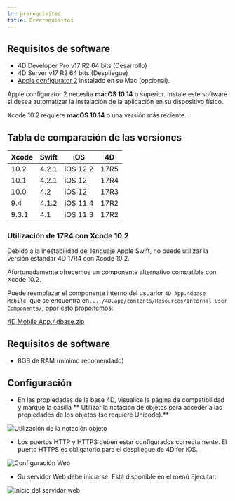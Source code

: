 ```yaml
---
id: prerequisites
title: Prerrequisitos
---
```


## Requisitos de software

* 4D Developer Pro v17 R2 64 bits (Desarrollo)
* 4D Server v17 R2 64 bits (Despliegue) 
* [Apple configurator 2](https://itunes.apple.com/us/app/apple-configurator-2/id1037126344) instalado en su Mac (opcional). 

Apple configurator 2 necesita **macOS 10.14** o superior. Instale este software si desea automatizar la instalación de la aplicación en su dispositivo físico.

Xcode 10.2 requiere **macOS 10.14** o una versión más reciente.

## Tabla de comparación de las versiones

| Xcode | Swift | iOS      | 4D   |
| ----- | ----- | -------- | ---- |
| 10.2  | 4.2.1 | iOS 12.2 | 17R5 |
| 10.1  | 4.2.1 | iOS 12   | 17R4 |
| 10.0  | 4.2   | iOS 12   | 17R3 |
| 9.4   | 4.1.2 | iOS 11.4 | 17R2 |
| 9.3.1 | 4.1   | iOS 11.3 | 17R2 |

### Utilización de 17R4 con Xcode 10.2

Debido a la inestabilidad del lenguaje Apple Swift, no puede utilizar la versión estándar 4D 17R4 con Xcode 10.2.

Afortunadamente ofrecemos un componente alternativo compatible con Xcode 10.2.

Puede reemplazar el componente interno del usuarior `4D App.4dbase Mobile`, que se encuentra en`... /4D.app/contents/Resources/Internal User Components/`, ppor esto proponemos:

<a class="button"
href="https://download.4d.com/Products/Current/4D_v17R4/4D%20Mobile%20App%20-%20Xcode%2010.2/4D%20Mobile%20App.4dbase.zip">4D Mobile App.4dbase.zip</a>

## Requisitos de software

* 8GB de RAM (mínimo recomendado)

## Configuración

* En las propiedades de la base 4D, visualice la página de compatibilidad y marque la casilla ** Utilizar la notación de objetos para acceder a las propiedades de los objetos (se requiere Unicode).**

![Utilización de la notación objeto](assets/en/prerequisites/Use-object-notation.png)

* Los puertos HTTP y HTTPS deben estar configurados correctamente. El puerto HTTPS es obligatorio para el despliegue de 4D for iOS.

![Configuración Web](assets/en/prerequisites/Web-Configuration.png)

* Su servidor Web debe iniciarse. Está disponible en el menú Ejecutar:

![Inicio del servidor web](assets/en/prerequisites/Start-web-server.png)